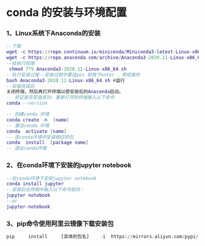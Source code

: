 # conda 的安装与环境配置



### 1、Linux系统下Anaconda的安装

```lua
--下载
wget -c https://repo.continuum.io/miniconda/Miniconda3-latest-Linux-x86_64.sh
wget -c https://repo.anaconda.com/archive/Anaconda3-2020.11-Linux-x86_64.sh
--给执行权限
 chmod 775 Anaconda3-2020.11-Linux-x86_64.sh
--执行安装过程--安装过程中要选yes 和按下enter ，常规操作 
bash Anaconda3-2020.11-Linux-x86_64.sh #运行
--安装完成后
关闭终端，然后再打开终端以使安装后的Anaconda启动。
-- 验证是否安装成功，重新打开的终端输入以下命令
conda --version

-- 创建conda 环境 
conda create -n  [name]
-- 激活conda 环境
conda  activate [name]
-- 在conda环境中安装相应的包
conda  install  [package name]
-- 退出conda环境

```

### 2、在conda环境下安装的jupyter notebook

```lua
--在conda环境下安装jupyter notebook
conda install jupyter
--安装后在终端中输入以下命令启动：
jupyter notebook
--or 
jupyter-notebook
```



### 3、pip命令使用阿里云镜像下载安装包

```python
pip     install     [具体的包名]    -i  https://mirrors.aliyun.com/pypi/simple/ 
```

